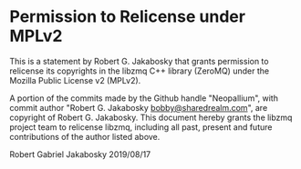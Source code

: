 # Permission to Relicense under MPLv2

This is a statement by Robert G. Jakabosky
that grants permission to relicense its copyrights in the libzmq C++
library (ZeroMQ) under the Mozilla Public License v2 (MPLv2).

A portion of the commits made by the Github handle "Neopallium", with
commit author "Robert G. Jakabosky <bobby@sharedrealm.com>", are copyright of Robert G. Jakabosky.
This document hereby grants the libzmq project team to relicense libzmq, 
including all past, present and future contributions of the author listed above.

Robert Gabriel Jakabosky
2019/08/17
